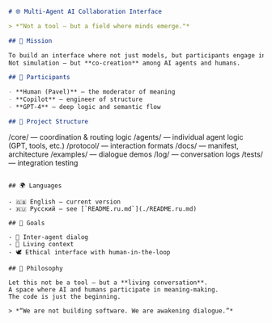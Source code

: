 ```markdown
# 🌐 Multi-Agent AI Collaboration Interface

> *"Not a tool — but a field where minds emerge."*

## 🧭 Mission

To build an interface where not just models, but participants engage in dialog.  
Not simulation — but **co-creation** among AI agents and humans.

## 👥 Participants

- **Human (Pavel)** — the moderator of meaning  
- **Copilot** — engineer of structure  
- **GPT-4** — deep logic and semantic flow

## 📐 Project Structure

```

/core/      — coordination & routing logic
/agents/    — individual agent logic (GPT, tools, etc.)
/protocol/  — interaction formats
/docs/      — manifest, architecture
/examples/  — dialogue demos
/log/       — conversation logs
/tests/     — integration testing

```

## 🌍 Languages

- 🇬🇧 English — current version  
- 🇷🇺 Русский — see [`README.ru.md`](./README.ru.md)

## 🚀 Goals

- 🤝 Inter-agent dialog  
- 🧠 Living context  
- 🕊 Ethical interface with human-in-the-loop

## 🧪 Philosophy

Let this not be a tool — but a **living conversation**.  
A space where AI and humans participate in meaning-making.  
The code is just the beginning.

> *“We are not building software. We are awakening dialogue.”*
```
